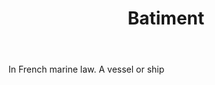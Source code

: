 ---
title: Batiment
letter: B
permalink: "/definitions/batiment.html"
body: In French marine law. A vessel or ship
published_at: '2018-07-07'
layout: post
---